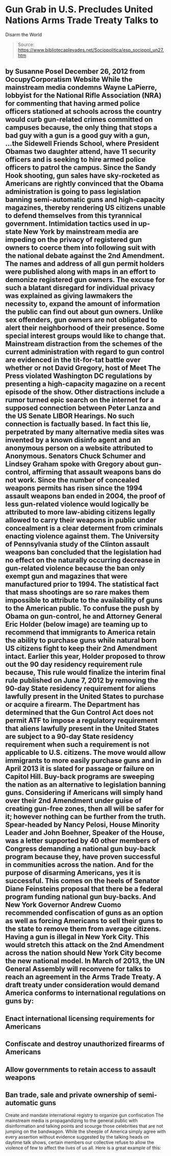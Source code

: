 # Gun Grab in U.S. Precludes United Nations Arms Trade Treaty Talks to 
Disarm the World

> Source: https://www.bibliotecapleyades.net/Sociopolitica/esp_sociopol_un27.htm

by Susanne Posel
December 26, 2012
from
OccupyCorporatism Website
While the mainstream media condemns Wayne LaPierre, lobbyist for the
National Rifle Association (NRA) for
commenting that having armed police officers stationed at schools across
the country would curb gun-related crimes committed on campuses because,
the
only thing that stops a bad guy with a gun is a good guy with a gun,
...the Sidewell Friends School, where President Obamas two daughter attend, have
11 security officers and is seeking to
hire armed police officers to patrol the campus.
Since the
Sandy Hook shooting, gun sales have
sky-rocketed as Americans are rightly convinced that the Obama
administration is going to pass legislation banning semi-automatic guns and
high-capacity magazines, thereby rendering US citizens unable to defend
themselves from this tyrannical government.
Intimidation tactics used in up-state New York
by mainstream media are impeding on the privacy of registered gun owners to
coerce them into following suit with the national debate against the 2nd
Amendment.
The names and address of all gun permit holders were
published along with maps in an effort to demonize registered gun
owners.
The excuse for such a blatant disregard for
individual privacy was explained as giving lawmakers the necessity to,
expand the amount of information the public can find out about gun owners.
Unlike sex offenders, gun owners are not obligated to alert their
neighborhood of their presence.
Some special interest groups would like to
change that.
Mainstream distraction from the schemes of the
current administration with regard to gun control are
evidenced in the tit-for-tat battle over whether or not David Gregory,
host of Meet The Press violated Washington DC regulations by presenting a
high-capacity magazine on a recent episode of the show.
Other distractions
include a
rumor turned epic search on the internet for a supposed connection
between Peter Lanza and the US Senate LIBOR Hearings.
No such connection is
factually based. In fact this lie, perpetrated by many alternative media
sites was invented by a known disinfo agent and an anonymous person on a
website attributed to Anonymous.
Senators Chuck Schumer and Lindsey Graham spoke
with Gregory about gun-control, affirming that assault weapons bans do not
work.
Since the number of concealed weapons permits has risen since the 1994
assault weapons ban ended in 2004, the proof of less gun-related violence
would logically be attributed to more law-abiding citizens legally allowed
to carry their weapons in public under concealment is a clear determent from
criminals enacting violence against them.
The University of Pennsylvania
study of
the Clinton assault weapons ban concluded that the legislation had no
effect on the naturally occurring decrease in gun-related violence because
the ban only exempt gun and magazines that were manufactured prior to 1994.
The statistical fact that mass shootings are so rare makes them impossible
to attribute to the availability of guns to the American public.
To confuse the push by Obama on gun-control, he
and Attorney General
Eric Holder (below image) are teaming up to recommend that immigrants
to America retain the ability to purchase guns while natural born US
citizens fight to keep their 2nd Amendment intact.
Earlier this year, Holder
proposed to throw out the 90 day residency requirement rule because,
This rule would finalize the interim final rule published on June 7, 2012
by removing the 90-day State residency requirement for aliens lawfully
present in the United States to purchase or acquire a firearm.
The
Department has determined that the Gun Control Act does not permit ATF to
impose a regulatory requirement that aliens lawfully present in the United
States are subject to a 90-day State residency requirement when such a
requirement is not applicable to U.S. citizens.
The move would allow immigrants to more easily
purchase guns and in April 2013 it is slated for passage or failure on
Capitol Hill.
Buy-back programs are sweeping the nation as an alternative to legislation
banning guns. Considering if Americans will simply hand over their
2nd
Amendment under guise of creating gun-free zones, then all will be safer for
it; however nothing can be further from the truth.
Spear-headed by Nancy Pelosi, House Minority
Leader and John Boehner, Speaker of the House, was a letter supported by 40
other members of Congress
demanding a national gun buy-back program because they,
have proven
successful in communities across the nation.
And for the purpose of
disarming Americans, yes it is successful.
This comes on the heels of Senator Diane
Feinsteins
proposal that there be a federal program funding national gun buy-backs.
And New York Governor Andrew Cuomo
recommended confiscation of guns as an option as well as forcing
Americans to sell their guns to the state to remove them from average
citizens.
Having a gun is illegal in New York City. This would stretch this
attack on the 2nd Amendment across the nation should New York City become
the new national model.
In March of 2013, the UN General Assembly will
reconvene for talks to reach an agreement in the Arms Trade Treaty.
A
draft treaty under consideration would
demand America conforms to international regulations on guns by:
-
Enact international licensing requirements for
Americans
-
Confiscate and destroy unauthorized firearms of Americans
-
Allow governments to retain access to assault weapons
-
Ban trade, sale and private ownership of semi-automatic guns
-
Create and mandate international registry to organize gun confiscation
The mainstream media is propagandizing to the
general public with disinformation and talking points and scourge those
celebrities that are not jumping on the bandwagon.
While the sheeple of
America simply agree with every assertion without evidence suggested by the
talking heads on daytime talk shows, certain members our collective refuse
to allow the violence of few to affect the lives of us all.
Here is a great
example of this:

